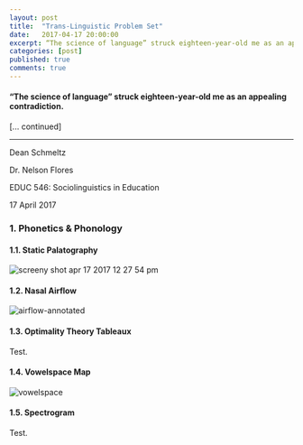```yaml
---
layout: post
title:  "Trans-Linguistic Problem Set"
date:   2017-04-17 20:00:00
excerpt: “The science of language” struck eighteen-year-old me as an appealing contradiction.
categories: [post]
published: true
comments: true
---
```


#### “The science of language” struck eighteen-year-old me as an appealing contradiction. 

[... continued]

--- 

Dean Schmeltz

Dr. Nelson Flores

EDUC 546: Sociolinguistics in Education

17 April 2017

### 1. Phonetics & Phonology 

#### 1.1. Static Palatography

![screeny shot apr 17 2017 12 27 54 pm](https://cloud.githubusercontent.com/assets/24818655/25095363/694b85dc-2369-11e7-92e1-3519a81553b3.png)

#### 1.2. Nasal Airflow

![airflow-annotated](https://cloud.githubusercontent.com/assets/24818655/25096250/6b3a9456-236d-11e7-8088-a7394cad2b90.png)

#### 1.3. Optimality Theory Tableaux

Test.

#### 1.4. Vowelspace Map

![vowelspace](https://cloud.githubusercontent.com/assets/24818655/25095128/46e89ee0-2368-11e7-8b7d-5b8883e797d5.jpg)

#### 1.5. Spectrogram

Test.

